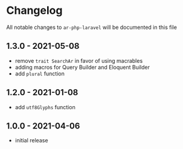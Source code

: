 # Changelog

All notable changes to `ar-php-laravel` will be documented in this file

## 1.3.0 - 2021-05-08
- remove `trait SearchAr` in favor of using macrables
- adding macros for Query Builder and Eloquent Builder
- add `plural` function

## 1.2.0 - 2021-01-08
- add `utf8Glyphs` function


## 1.0.0 - 2021-04-06
- initial release
